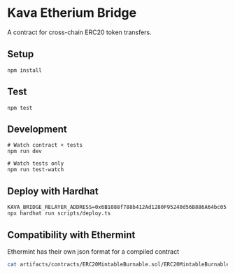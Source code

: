 # Kava Etherium Bridge

A contract for cross-chain ERC20 token transfers.

## Setup

```
npm install
```

## Test

```
npm test
```

## Development

```
# Watch contract + tests
npm run dev

# Watch tests only
npm run test-watch
```

## Deploy with Hardhat

```
KAVA_BRIDGE_RELAYER_ADDRESS=0x6B1088f788b412Ad1280F95240d56B886A64bc05 npx hardhat run scripts/deploy.ts
```

## Compatibility with Ethermint

Ethermint has their own json format for a compiled contract

```bash
cat artifacts/contracts/ERC20MintableBurnable.sol/ERC20MintableBurnable.json | jq '.abi = (.abi | tostring) | {abi, bin: .bytecode[2:] }' > ethermint_json/ERC20MintableBurnable.json
```
